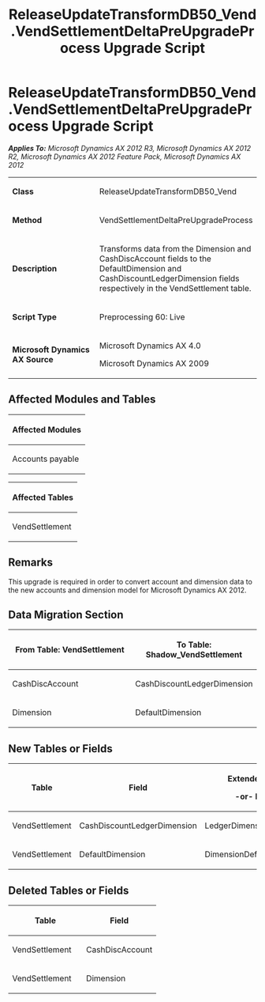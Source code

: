 ﻿---
title: ReleaseUpdateTransformDB50_Vend.VendSettlementDeltaPreUpgradeProcess Upgrade Script
TOCTitle: ReleaseUpdateTransformDB50_Vend.VendSettlementDeltaPreUpgradeProcess Upgrade Script
ms:assetid: db5fa2a9-7edf-2fab-3666-3ea402a4b018
ms:mtpsurl: https://msdn.microsoft.com/en-us/library/JJ737189(v=AX.60)
ms:contentKeyID: 49711632
ms.date: 05/18/2015
mtps_version: v=AX.60
---

# ReleaseUpdateTransformDB50\_Vend.VendSettlementDeltaPreUpgradeProcess Upgrade Script 


_**Applies To:** Microsoft Dynamics AX 2012 R3, Microsoft Dynamics AX 2012 R2, Microsoft Dynamics AX 2012 Feature Pack, Microsoft Dynamics AX 2012_

<table>
<colgroup>
<col style="width: 50%" />
<col style="width: 50%" />
</colgroup>
<tbody>
<tr class="odd">
<td><p><strong>Class</strong></p></td>
<td><p>ReleaseUpdateTransformDB50_Vend</p></td>
</tr>
<tr class="even">
<td><p><strong>Method</strong></p></td>
<td><p>VendSettlementDeltaPreUpgradeProcess</p></td>
</tr>
<tr class="odd">
<td><p><strong>Description</strong></p></td>
<td><p>Transforms data from the Dimension and CashDiscAccount fields to the DefaultDimension and CashDiscountLedgerDimension fields respectively in the VendSettlement table.</p></td>
</tr>
<tr class="even">
<td><p><strong>Script Type</strong></p></td>
<td><p>Preprocessing 60: Live</p></td>
</tr>
<tr class="odd">
<td><p><strong>Microsoft Dynamics AX Source</strong></p></td>
<td><p>Microsoft Dynamics AX 4.0</p>
<p>Microsoft Dynamics AX 2009</p></td>
</tr>
</tbody>
</table>


## Affected Modules and Tables

<table>
<colgroup>
<col style="width: 100%" />
</colgroup>
<thead>
<tr class="header">
<th><p>Affected Modules</p></th>
</tr>
</thead>
<tbody>
<tr class="odd">
<td><p>Accounts payable</p></td>
</tr>
</tbody>
</table>


<table>
<colgroup>
<col style="width: 100%" />
</colgroup>
<thead>
<tr class="header">
<th><p>Affected Tables</p></th>
</tr>
</thead>
<tbody>
<tr class="odd">
<td><p>VendSettlement</p></td>
</tr>
</tbody>
</table>


## Remarks

This upgrade is required in order to convert account and dimension data to the new accounts and dimension model for Microsoft Dynamics AX 2012.

## Data Migration Section

<table>
<colgroup>
<col style="width: 50%" />
<col style="width: 50%" />
</colgroup>
<thead>
<tr class="header">
<th><p>From Table: VendSettlement</p></th>
<th><p>To Table: Shadow_VendSettlement</p></th>
</tr>
</thead>
<tbody>
<tr class="odd">
<td><p>CashDiscAccount</p></td>
<td><p>CashDiscountLedgerDimension</p></td>
</tr>
<tr class="even">
<td><p>Dimension</p></td>
<td><p>DefaultDimension</p></td>
</tr>
</tbody>
</table>


## New Tables or Fields

<table>
<colgroup>
<col style="width: 33%" />
<col style="width: 33%" />
<col style="width: 33%" />
</colgroup>
<thead>
<tr class="header">
<th><p>Table</p></th>
<th><p>Field</p></th>
<th><p>Extended Data Type</p>
<p>-or- Base Enum</p></th>
</tr>
</thead>
<tbody>
<tr class="odd">
<td><p>VendSettlement</p></td>
<td><p>CashDiscountLedgerDimension</p></td>
<td><p>LedgerDimensionDefaultAccount</p></td>
</tr>
<tr class="even">
<td><p>VendSettlement</p></td>
<td><p>DefaultDimension</p></td>
<td><p>DimensionDefault</p></td>
</tr>
</tbody>
</table>


## Deleted Tables or Fields

<table>
<colgroup>
<col style="width: 50%" />
<col style="width: 50%" />
</colgroup>
<thead>
<tr class="header">
<th><p>Table</p></th>
<th><p>Field</p></th>
</tr>
</thead>
<tbody>
<tr class="odd">
<td><p>VendSettlement</p></td>
<td><p>CashDiscAccount</p></td>
</tr>
<tr class="even">
<td><p>VendSettlement</p></td>
<td><p>Dimension</p></td>
</tr>
</tbody>
</table>

  


